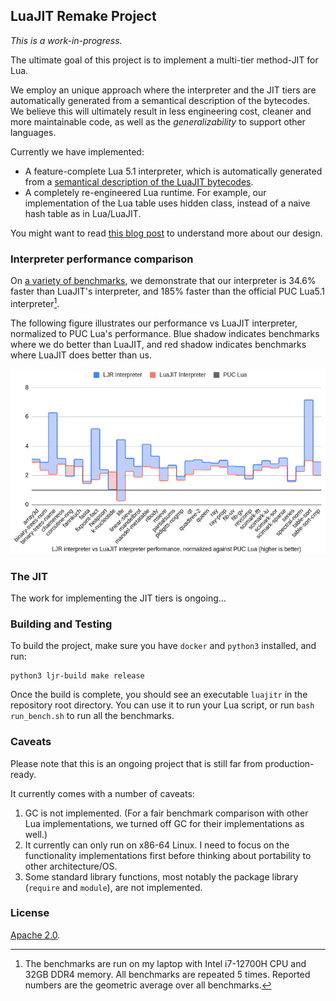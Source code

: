 ## LuaJIT Remake Project 

*This is a work-in-progress.*

The ultimate goal of this project is to implement a multi-tier method-JIT for Lua.

We employ an unique approach where the interpreter and the JIT tiers are automatically generated from a semantical description of the bytecodes. We believe this will ultimately result in less engineering cost, cleaner and more maintainable code, as well as the *generalizability* to support other languages.
 
Currently we have implemented:
* A feature-complete Lua 5.1 interpreter, which is automatically generated from a [semantical description of the LuaJIT bytecodes](annotated/bytecodes). 
* A completely re-engineered Lua runtime. For example, our implementation of the Lua table uses hidden class, instead of a naive hash table as in Lua/LuaJIT.

You might want to read [this blog post](https://sillycross.github.io/2022/11/22/2022-11-22/) to understand more about our design. 

### Interpreter performance comparison

On [a variety of benchmarks](luabench), we demonstrate that our interpreter is 34.6% faster than LuaJIT's interpreter, and 185% faster than the official PUC Lua5.1 interpreter[^1]. 

The following figure illustrates our performance vs LuaJIT interpreter, normalized to PUC Lua's performance. Blue shadow indicates benchmarks where we do better than LuaJIT, and red shadow indicates benchmarks where LuaJIT does better than us. 

![](miscellaneous/interpreter-perf-comparison.png)

[^1]: The benchmarks are run on my laptop with Intel i7-12700H CPU and 32GB DDR4 memory. All benchmarks are repeated 5 times. Reported numbers are the geometric average over all benchmarks. 

### The JIT 

The work for implementing the JIT tiers is ongoing...

### Building and Testing

To build the project, make sure you have `docker` and `python3` installed, and run:
```
python3 ljr-build make release
```

Once the build is complete, you should see an executable `luajitr` in the repository root directory. You can use it to run your Lua script, or run `bash run_bench.sh` to run all the benchmarks.  
 
### Caveats

Please note that this is an ongoing project that is still far from production-ready. 

It currently comes with a number of caveats:
1. GC is not implemented. (For a fair benchmark comparison with other Lua implementations, we turned off GC for their implementations as well.)
2. It currently can only run on x86-64 Linux. I need to focus on the functionality implementations first before thinking about portability to other architecture/OS.
3. Some standard library functions, most notably the package library (`require` and `module`), are not implemented. 

### License

[Apache 2.0](https://www.apache.org/licenses/LICENSE-2.0).

